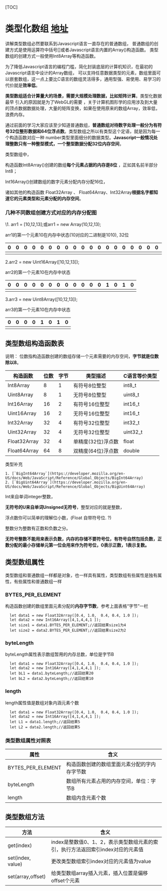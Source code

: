[TOC]



# 类型化数组 [地址](http://www.yanhuangxueyuan.com/Javascript/typeArray.html)

 讲解类型数组必然要联系到Javascript语言一直存在的普通数组， 普通数组的创建方式是使用运算符中括号[]或者Javascript语言内置的Array()构造函数。 类型数组的创建方式一般使用Int8Array等构造函数。

 为了降低Javascript语言的编程门槛，简化封装底层的计算机知识，在最初的Javascript语言中设计的Array数组， 可以支持任意数据类型的元素，数组里面可以嵌套数组，这一点上要比C语言的数组灵活得多，通用型强、易使用、易学习的代价就是**效率低**。

 **类型数组适合计算量大的场景，需要大规模处理数据，比如矩阵计算**。类型化数据最早 引入的原因就是为了WebGL的需要 ，关于计算机图形学的应用涉及到大量 的顶点数据数据处理，大量的矩阵变换，如果在使用原来的数组Array，效率低，浪费内存。

 通过前面的学习大家应该至少知道普通数组，**普通数组对待数字处理一般分为有符号32位整形数据和64位浮点数**。类型数组之所以有类型这个定语，就是因为每一个构造函数对应一种 number类型里面细分的数据类型。**Javascript一般情况处理整数只有一种整型模式，一个整型数据分配32位内存空间**， 

类型数组中，

构造函数Int8Array()创建的数组**每个元素占据的内存是8位** ，正如其名前半部分Int8；

 Int16Array()创建数组的数字元素分配内存分配16位，

诸如其他的构造函数 Float32Array 、 Float64Array、Int32Array**根据名字都知道它的元素类型和元素分配的内存空间**。

### 几种不同数组创建方式对应的内存分配图

\1. arr1 = [10,12,13];或arr1 = new Array(10,12,13);

arr1的第一个元素10在内存中状态(10对应的二进制是1010), 32位

| 0    | 0    | 0    | 0    | 0    | 0    | 0    | 0    | 0    | 0    | 0    | 0    | 0    | 0    | 0    | 0    | 0    | 0    | 0    | 0    | 0    | 0    | 0    | 0    | 0    | 0    | 0    | 0    | 1    | 0    | 1    | 0    |
| ---- | ---- | ---- | ---- | ---- | ---- | ---- | ---- | ---- | ---- | ---- | ---- | ---- | ---- | ---- | ---- | ---- | ---- | ---- | ---- | ---- | ---- | ---- | ---- | ---- | ---- | ---- | ---- | ---- | ---- | ---- | ---- |
|      |      |      |      |      |      |      |      |      |      |      |      |      |      |      |      |      |      |      |      |      |      |      |      |      |      |      |      |      |      |      |      |

2.arr2 = new Uint16Array([10,12,13]);

arr2的第一个元素10在内存中状态

| 0    | 0    | 0    | 0    | 0    | 0    | 0    | 0    | 0    | 0    | 0    | 0    | 1    | 0    | 1    | 0    |
| ---- | ---- | ---- | ---- | ---- | ---- | ---- | ---- | ---- | ---- | ---- | ---- | ---- | ---- | ---- | ---- |
|      |      |      |      |      |      |      |      |      |      |      |      |      |      |      |      |

3.arr3 = new Uint8Array([10,12,13]);

arr3的第一个元素10在内存中状态

| 0    | 0    | 0    | 0    | 1    | 0    | 1    | 0    |
| ---- | ---- | ---- | ---- | ---- | ---- | ---- | ---- |
|      |      |      |      |      |      |      |      |

## 类型数组构造函数表

 说明： 位数指构造函数创建的数组存储一个元素需要的内存空间，**字节就是位数除以8**。

| 构造函数     | 位数 | 字节 | 类型描述           | C语言等价类型 |
| ------------ | ---- | ---- | ------------------ | ------------- |
| Int8Array    | 8    | 1    | 有符号8位整型      | int8_t        |
| Uint8Array   | 8    | 1    | 无符号8位整型      | uint8_t       |
| Int16Array   | 16   | 2    | 有符号16位整型     | int16_t       |
| Uint16Array  | 16   | 2    | 无符号16位整型     | int16_t       |
| Int32Array   | 32   | 4    | 有符号32位整型     | int32_t       |
| Uint32Array  | 32   | 4    | 无符号32位整型     | uint32_t      |
| Float32Array | 32   | 4    | 单精度(32位)浮点数 | float         |
| Float64Array | 64   | 8    | 双精度(64位)浮点数 | double        |

类型补充

	1. [`BigInt64Array`](https://developer.mozilla.org/en-US/docs/Web/JavaScript/Reference/Global_Objects/BigInt64Array)
 	2. [`BigUint64Array`](https://developer.mozilla.org/en-US/docs/Web/JavaScript/Reference/Global_Objects/BigUint64Array)

 Int来自单词integer整数，

**无符号的U来自单词Unsigned无符号**，整型对应的就是整数，

浮点数你可以简单的理解位小数，(Float 自带符号位. ?)

整数分为整数有正数和负数之分。

 **无符号整数不能用来表示负数，内存的存储不要符号位，有符号自然包括负数，正数分配的最小存储单元第一位会用来作为符号位，0表示正数，1表示复数。**



## 类型数组属性

 类型数组和普通数组一样都是对象，也一样具有属性，类型数组有些属性是独有属性，有些属性和普通数组一样

### BYTES_PER_ELEMENT

构造函数创建的数组里面元素分配的**内存字节数**，参考上面表格“字节”一栏

```
  let data1 = new Float32Array([0.4, 1.0,  0.4, 0.4, 1.0 ]);
  let data2 = new Int16Array([4,1,4,4,1 ]);
  let size1 = data1.BYTES_PER_ELEMENT;//返回结果size1为4
  let size2 = data2.BYTES_PER_ELEMENT;//返回结果size2为2
```

### byteLength

byteLength属性表示数组暂用的内存总数，单位是字节B

```
  let data1 = new Float32Array([0.4, 1.0,  0.4, 0.4, 1.0 ]);
  let data2 = new Int16Array([4,1,4,4,1 ]);
  let bL1 = data1.byteLength;//返回结果20
  let bL2 = data2.byteLength;//返回结果10
```

### length

length属性值是数组对象内涵元素个数

```
  let data1 = new Float32Array([0.4, 1.0,  0.4, 0.4, 1.0 ]);
  let data2 = new Int16Array([4,1,4,4,1 ]);
  let L1 = data1.length;//返回结果5
  let L2 = data2.length;//返回结果5
```

### 类型数组属性对照表

| 属性              | 含义                                         |
| ----------------- | -------------------------------------------- |
| BYTES_PER_ELEMENT | 构造函数创建的数组里面元素分配的字内存字节数 |
| byteLength        | 数组所有元素占用的内存空间，单位：字节B      |
| length            | 数组内含元素个数                             |

## 类型数组方法

| 方法              | 含义                                                         |
| ----------------- | ------------------------------------------------------------ |
| get(index)        | index是整数值0、1、2，表示类型数组元素的索引，执行方法返回索引index对应的元素值 |
| set(index, value) | 更改类型数组索引index对应的元素值为value                     |
| set(array,offset) | 给类型数组array插入元素，插入位置是偏移offset个元素          |